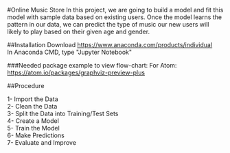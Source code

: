#Online Music Store
In this project, we are going to build a model and fit this model with sample data based on existing users. Once the model learns the pattern in our data, we can predict the type of music our new users will likely to play based on their given age and gender.

##Installation
Download https://www.anaconda.com/products/individual   
In Anaconda CMD, type "Jupyter Notebook"

###Needed package example to view flow-chart:
For Atom: https://atom.io/packages/graphviz-preview-plus

##Procedure

1- Import the Data  
2- Clean the Data  
3- Split the Data into Training/Test Sets  
4- Create a Model  
5- Train the Model  
6- Make Predictions  
7- Evaluate and Improve  



